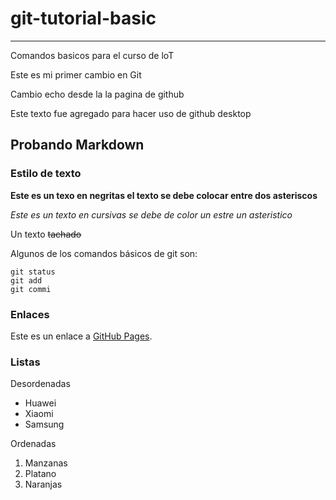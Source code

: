 # git-tutorial-basic
---
Comandos basicos para el curso de loT

Este es mi primer cambio en Git

Cambio echo desde la la pagina de github

Este texto fue agregado para hacer uso de github desktop

## Probando Markdown

### Estilo de texto
**Este es un texo en negritas el texto se debe colocar entre dos asteriscos**

*Este es un texto en cursivas se debe de color un estre un asteristico*

Un texto ~~tachado~~

Algunos de los comandos básicos de git son:
```
git status
git add
git commi
```
### Enlaces
Este es un enlace a [GitHub Pages](https://pages.github.com/).

### Listas
Desordenadas
- Huawei
- Xiaomi
- Samsung

Ordenadas

1. Manzanas
2. Platano
3. Naranjas
